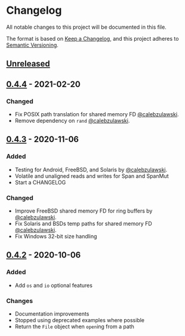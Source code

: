 # Changelog
All notable changes to this project will be documented in this file.

The format is based on [Keep a Changelog](https://keepachangelog.com/en/1.0.0/),
and this project adheres to [Semantic Versioning](https://semver.org/spec/v2.0.0.html).

## [Unreleased]

## [0.4.4] - 2021-02-20

### Changed
- Fix POSIX path translation for shared memory FD [@calebzulawski](https://github.com/calebzulawski).
- Remove dependency on `rand` [@calebzulawski](https://github.com/calebzulawski).

## [0.4.3] - 2020-11-06
### Added
- Testing for Android, FreeBSD, and Solaris by [@calebzulawski](https://github.com/calebzulawski).
- Volatile and unaligned reads and writes for Span and SpanMut
- Start a CHANGELOG

### Changed
- Improve FreeBSD shared memory FD for ring buffers by [@calebzulawski](https://github.com/calebzulawski).
- Fix Solaris and BSDs temp paths for shared memory FD [@calebzulawski](https://github.com/calebzulawski).
- Fix Windows 32-bit size handling

## [0.4.2] - 2020-10-06
### Added
- Add `os` and `io` optional features

### Changes
- Documentation improvements
- Stopped using deprecated examples where possible
- Return the `File` object when `open`ing from a path

[Unreleased]: https://github.com/kalamay/vmap-rs/compare/v0.4.4...HEAD
[0.4.4]: https://github.com/kalamay/vmap-rs/compare/v0.4.3...v0.4.4
[0.4.3]: https://github.com/kalamay/vmap-rs/compare/v0.4.2...v0.4.3
[0.4.2]: https://github.com/kalamay/vmap-rs/compare/v0.4.1...v0.4.2
